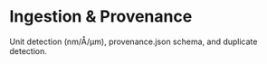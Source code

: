 # Ingestion & Provenance

Unit detection (nm/Å/µm), provenance.json schema, and duplicate detection.
